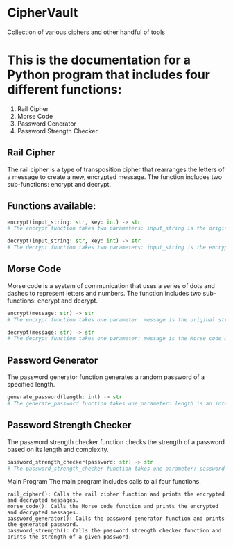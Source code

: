 # CipherVault
Collection of various ciphers and other handful of tools

# This is the documentation for a Python program that includes four different functions:

1. Rail Cipher
2. Morse Code
3. Password Generator
4. Password Strength Checker

## Rail Cipher
The rail cipher is a type of transposition cipher that rearranges the letters of a message to create a new, encrypted message. The function includes two sub-functions: encrypt and decrypt.

## Functions available:
```python
encrypt(input_string: str, key: int) -> str
# The encrypt function takes two parameters: input_string is the original string that will be encrypted and key is an integer that represents the number of rows in the rail cipher grid. The function returns a string that represents the encrypted message.

decrypt(input_string: str, key: int) -> str
# The decrypt function takes two parameters: input_string is the encrypted string that will be decrypted and key is an integer that represents the number of rows in the rail cipher grid. The function returns a string that represents the decrypted message.
```


## Morse Code
Morse code is a system of communication that uses a series of dots and dashes to represent letters and numbers. The function includes two sub-functions: encrypt and decrypt.
```python
encrypt(message: str) -> str
# The encrypt function takes one parameter: message is the original string that will be encrypted using Morse code. The function returns a string that represents the encrypted message.

decrypt(message: str) -> str
# The decrypt function takes one parameter: message is the Morse code message that will be decrypted. The function returns a string that represents the decrypted message.
```


## Password Generator
The password generator function generates a random password of a specified length.
```python
generate_password(length: int) -> str
# The generate_password function takes one parameter: length is an integer that represents the desired length of the password. The function returns a string that represents the generated password.
```


## Password Strength Checker
The password strength checker function checks the strength of a password based on its length and complexity.
```python
password_strength_checker(password: str) -> str
# The password_strength_checker function takes one parameter: password is the password that will be checked for strength. The function returns a string that represents the strength of the password. The possible values are "Weak", "Medium", and "Strong".
```


Main Program
The main program includes calls to all four functions.
```
rail_cipher(): Calls the rail cipher function and prints the encrypted and decrypted messages.
morse_code(): Calls the Morse code function and prints the encrypted and decrypted messages.
password_generator(): Calls the password generator function and prints the generated password.
password_strength(): Calls the password strength checker function and prints the strength of a given password.
```

